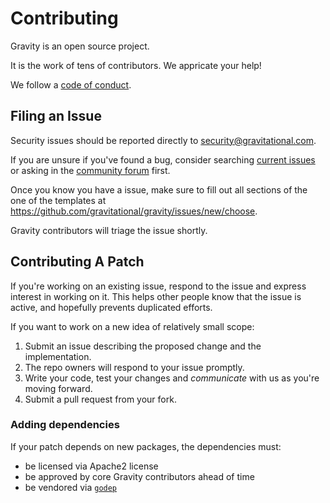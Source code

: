 # Contributing

Gravity is an open source project.

It is the work of tens of contributors. We appricate your help!

We follow a [code of conduct](./CODE_OF_CONDUCT.md).


## Filing an Issue

Security issues should be reported directly to security@gravitational.com.

If you are unsure if you've found a bug, consider searching
[current issues](https://github.com/gravitational/gravity/issues) or
asking in the [community forum](https://community.gravitational.com/) first.

Once you know you have a issue, make sure to fill out all sections of the
one of the templates at https://github.com/gravitational/gravity/issues/new/choose.

Gravity contributors will triage the issue shortly.


## Contributing A Patch

If you're working on an existing issue, respond to the issue and express
interest in working on it.  This helps other people know that the issue is
active, and hopefully prevents duplicated efforts.

If you want to work on a new idea of relatively small scope:

1. Submit an issue describing the proposed change and the implementation.
2. The repo owners will respond to your issue promptly.
3. Write your code, test your changes and _communicate_ with us as you're
moving forward.
4. Submit a pull request from your fork.

### Adding dependencies

If your patch depends on new packages, the dependencies must:

- be licensed via Apache2 license
- be approved by core Gravity contributors ahead of time
- be vendored via [`godep`](https://github.com/tools/godep)
